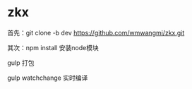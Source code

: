 # zkx

首先：git clone -b dev https://github.com/wmwangmi/zkx.git

其次：npm install
安装node模块

gulp 打包


gulp watchchange 实时编译